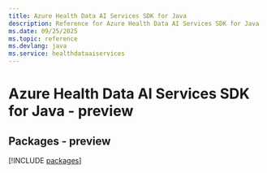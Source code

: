```yaml
---
title: Azure Health Data AI Services SDK for Java
description: Reference for Azure Health Data AI Services SDK for Java
ms.date: 09/25/2025
ms.topic: reference
ms.devlang: java
ms.service: healthdataaiservices
---
```

# Azure Health Data AI Services SDK for Java - preview
## Packages - preview
[!INCLUDE [packages](health-data-ai-services-index.md)]
